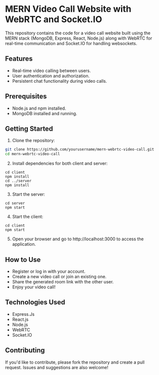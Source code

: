 # MERN Video Call Website with WebRTC and Socket.IO

This repository contains the code for a video call website built using the MERN stack (MongoDB, Express, React, Node.js) along with WebRTC for real-time communication and Socket.IO for handling websockets.

## Features

- Real-time video calling between users.
- User authentication and authorization.
- Persistent chat functionality during video calls.

## Prerequisites

- Node.js and npm installed.
- MongoDB installed and running.

## Getting Started

1. Clone the repository:

```bash
git clone https://github.com/yourusername/mern-webrtc-video-call.git
cd mern-webrtc-video-call
```
2. Install dependencies for both client and server:
```
cd client
npm install
cd ../server
npm install
```
3. Start the server:
```
cd server
npm start
```

4. Start the client:
```
cd client
npm start
```

5. Open your browser and go to http://localhost:3000 to access the application.

## How to Use 
- Register or log in with your account.
- Create a new video call or join an existing one.
- Share the generated room link with the other user.
- Enjoy your video call!

## Technologies Used 
- Express.Js
- React.js
- Node.js
- WebRTC
- Socket.IO

## Contributing
If you'd like to contribute, please fork the repository and create a pull request. Issues and suggestions are also welcome!
